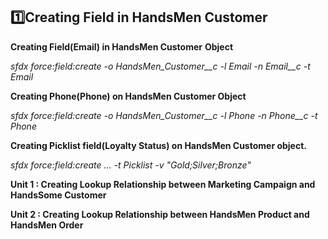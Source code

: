## 1️⃣Creating Field in HandsMen Customer
**Creating Field(Email) in HandsMen Customer** **Object**

*sfdx force:field:create -o HandsMen_Customer__c -l Email -n Email__c -t Email*

**Creating Phone(Phone) on HandsMen Customer Object**

*sfdx force:field:create -o HandsMen_Customer__c -l Phone -n Phone__c -t Phone*
 
**Creating Picklist field(Loyalty Status) on HandsMen Customer object.**

*sfdx force:field:create ... -t Picklist -v "Gold;Silver;Bronze"*

**Unit 1 : Creating Lookup Relationship between Marketing Campaign and HandsSome Customer**

**Unit 2 : Creating Lookup Relationship between HandsMen Product and HandsMen Order**

